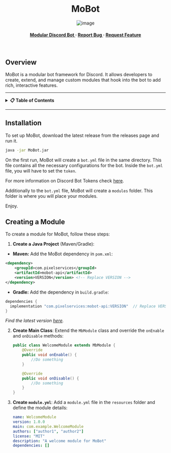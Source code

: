 <div align='center'>

<h1>MoBot</h1>

![image](https://github.com/user-attachments/assets/ac8ec29f-fb02-45c3-aba3-0bf985a935fc)
<h4> </span> <a href="https://mobot.siea.dev/mudular"> Modular Discord Bot </a> <span> · </span> <a href="https://github.com/orgs/VitacraftOrg/MoBot/issues"> Report Bug </a> <span> · </span> <a href="https://github.com/orgs/VitacraftOrg/MoBot/issues"> Request Feature </a> </h4>
<br>
</div>

## Overview
MoBot is a modular bot framework for Discord. It allows developers to create, extend, and manage custom modules that hook into the bot to add rich, interactive features.

---

<details>
<summary><strong>📋 Table of Contents</strong></summary>

- [Installation](#installation)
- [Creating a Module](#creating-a-module)

</details>

---

## Installation
To set up MoBot, download the latest release from the releases page and run it.
```bash
java -jar MoBot.jar
```
On the first run, MoBot will create a `bot.yml` file in the same directory. 
This file contains all the necessary configurations for the bot. 
Inside the `bot.yml` file, you will have to set the `token`. 

For more information on Discord Bot Tokens check [here](https://discord.com/developers/docs/topics/oauth2#bot-application-oauth2-url-generator).

Additionally to the `bot.yml` file, MoBot will create a `modules` folder. 
This folder is where you will place your modules.

Enjoy.

## Creating a Module
To create a module for MoBot, follow these steps:

1. **Create a Java Project** (Maven/Gradle):
- **Maven:**
  Add the MoBot dependency in `pom.xml`:

```xml
<dependency> 
    <groupId>com.pixelservices</groupId>  
    <artifactId>mobot-api</artifactId>
    <version>VERSION</version> <!-- Replace VERSION -->
</dependency>
```

- **Gradle:**
  Add the dependency in `build.gradle`:

```gradle
dependencies {
  implementation "com.pixelservices:mobot-api:VERSION"  // Replace VERSION
}
```

_Find the latest version [here](https://maven.pixel-services.com/#/releases/com/pixelservices/MoBot)._

2. **Create Main Class**: Extend the `MbModule` class and override the `onEnable` and `onDisable` methods:

    ```java
    public class WelcomeModule extends MbModule {
        @Override
        public void onEnable() {
            //Do something
        }

        @Override
        public void onDisable() {
            //Do something
        }
    }
    ```

3. **Create `module.yml`**: Add a `module.yml` file in the `resources` folder and define the module details:

    ```yaml
    name: WelcomeModule
    version: 1.0.0
    main: com.example.WelcomeModule
    authors: ["author1", "author2"]
    license: "MIT"
    description: "A welcome module for MoBot"
    dependencies: []
    ```
